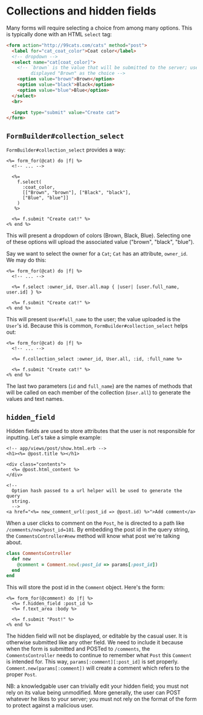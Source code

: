 # Collections and hidden fields

Many forms will require selecting a choice from among many options. This is
typically done with an HTML `select` tag:

```html
<form action="http://99cats.com/cats" method="post">
  <label for="cat_coat_color">Coat color</label>
  <!-- dropdown -->
  <select name="cat[coat_color]">
    <!-- `brown` is the value that will be submitted to the server; user is
         displayed "Brown" as the choice -->
    <option value="brown">Brown</option>
    <option value="black">Black</option>
    <option value="blue">Blue</option>
  </select>
  <br>

  <input type="submit" value="Create cat">
</form>
```

## `FormBuilder#collection_select`

`FormBuilder#collection_select` provides a way:

```erb
<%= form_for(@cat) do |f| %>
  <!-- ... -->
  
  <%=
    f.select(
      :coat_color,
      [["Brown", "brown"], ["Black", "black"],
      ["Blue", "blue"]]
    )
   %>
  
  <%= f.submit "Create cat!" %>
<% end %>
```

This will present a dropdown of colors (Brown, Black, Blue). Selecting one of
these options will upload the associated value ("brown", "black", "blue").

Say we want to select the owner for a `Cat`; `Cat` has an attribute,
`owner_id`. We may do this:

```erb
<%= form_for(@cat) do |f| %>
  <!-- ... -->
  
  <%= f.select :owner_id, User.all.map { |user| [user.full_name, user.id] } %>
  
  <%= f.submit "Create cat!" %>
<% end %>
```

This will present `User#full_name` to the user; the value uploaded is the
`User`'s id. Because this is common, `FormBuilder#collection_select` helps
out:

```erb
<%= form_for(@cat) do |f| %>
  <!-- ... -->
  
  <%= f.collection_select :owner_id, User.all, :id, :full_name %>
  
  <%= f.submit "Create cat!" %>
<% end %>
```

The last two parameters (`id` and `full_name`) are the names of methods that
will be called on each member of the collection (`User.all`) to generate the
values and text names.

## `hidden_field`

Hidden fields are used to store attributes that the user is not responsible
for inputting. Let's take a simple example:

```erb
<!-- app/views/post/show.html.erb -->
<h1><%= @post.title %></h1>

<div class="contents">
  <%= @post.html_content %>
</div>

<!--
  Option hash passed to a url helper will be used to generate the query
  string.
  -->
<a href="<%= new_comment_url(:post_id => @post.id) %>">Add comment</a>
```

When a user clicks to comment on the `Post`, he is directed to a path like
`/comments/new?post_id=101`. By embedding the post id in the query string,
the `CommentsController#new` method will know what post we're talking about.

```ruby
class CommentsController
  def new
    @comment = Comment.new(:post_id => params[:post_id])
  end
end
```

This will store the post id in the `Comment` object. Here's the form:

```erb
<%= form_for(@comment) do |f| %>
  <%= f.hidden_field :post_id %>
  <%= f.text_area :body %>
  
  <%= f.submit "Post!" %>
<% end %>
```

The hidden field will not be displayed, or editable by the casual
user. It is otherwise submitted like any other field. We need to
include it because when the form is submitted and POSTed to
`/comments`, the `CommentsController` needs to continue to remember
what `Post` this `Comment` is intended for. This way,
`params[:comment][:post_id]` is set
properly. `Comment.new(params[:comment])` will create a comment which
refers to the proper `Post`.

NB: a knowledgable user can trivially edit your hidden field; you must
not rely on its value being unmodified. More generally, the user can
POST whatever he likes to your server; you must not rely on the format
of the form to protect against a malicious user.
